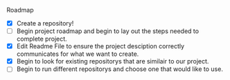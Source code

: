 Roadmap
- [x] Create a repository!
- [ ] Begin project roadmap and begin to lay out the steps needed to complete project.
- [x] Edit Readme File to ensure the project desciption correctly communicates for what we want to create.
- [x] Begin to look for existing repositorys that are similair to our project.
- [ ] Begin to run different repositorys and choose one that would like to use.
